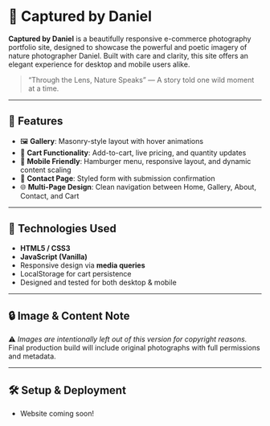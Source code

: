 # 📸 Captured by Daniel

**Captured by Daniel** is a beautifully responsive e-commerce photography portfolio site, designed to showcase the powerful and poetic imagery of nature photographer Daniel. Built with care and clarity, this site offers an elegant experience for desktop and mobile users alike.

> “Through the Lens, Nature Speaks” — A story told one wild moment at a time.

---

## 🌿 Features

- 🖼️ **Gallery**: Masonry-style layout with hover animations
- 🛒 **Cart Functionality**: Add-to-cart, live pricing, and quantity updates
- 📱 **Mobile Friendly**: Hamburger menu, responsive layout, and dynamic content scaling
- 💬 **Contact Page**: Styled form with submission confirmation
- 🌐 **Multi-Page Design**: Clean navigation between Home, Gallery, About, Contact, and Cart

---

## 🚀 Technologies Used

- **HTML5 / CSS3**
- **JavaScript (Vanilla)**
- Responsive design via **media queries**
- LocalStorage for cart persistence
- Designed and tested for both desktop & mobile

---

## 🔒 Image & Content Note

⚠️ *Images are intentionally left out of this version for copyright reasons.*  
Final production build will include original photographs with full permissions and metadata.

---

## 🛠️ Setup & Deployment

- Website coming soon!

